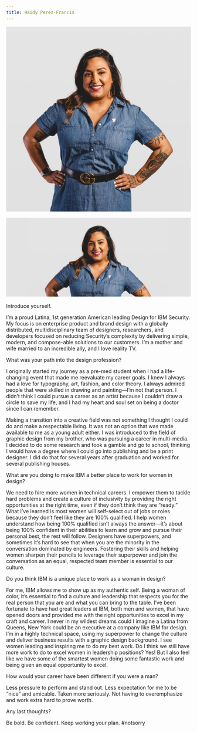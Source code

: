 ```yaml
---
title: Haidy Perez-Francis
---
```


<grid classname="background-bleed">
<column lg="16">

<art-direction>

![Haidy Perez card image](./608x608.jpg)

![Haidy Perez hero image](./2624x1120.jpg)

</art-direction>

<community-lead name="Haidy Perez-Francis" position="Design Executive" department="IBM Security"></community-lead>

</column>
</grid>

<grid className="community__grid" background="gray-10">
<column sm="3" md="3" lg="3">

<span className="community__prompt">Introduce yourself.</span>

</column>

<column md="6" lg="8" offset_lg="1">

I’m a proud Latina, 1st generation American leading Design for IBM Security. My focus is on enterprise product and brand design with a globally distributed, multidisciplinary team of designers, researchers, and developers focused on reducing Security’s complexity by delivering simple, modern, and compose-able solutions to our customers. I’m a mother and wife married to an incredible ally, and I love reality TV.

</column>
</grid>

<grid className="community__grid" background="gray-10">
<column sm="3" md="3" lg="3">

<span className="community__prompt">What was your path into the design profession?</span>

</column>

<column md="6" lg="8" offset_lg="1">

I originally started my journey as a pre-med student when I had a life-changing event that made me reevaluate my career goals. I knew I always had a love for typography, art, fashion, and color theory. I always admired people that were skilled in drawing and painting—I’m not that person. I didn’t think I could pursue a career as an artist because I couldn’t draw a circle to save my life, and I had my heart and soul set on being a doctor since I can remember.

Making a transition into a creative field was not something I thought I could do and make a respectable living. It was not an option that was made available to me as a young adult either. I was introduced to the field of graphic design from my brother, who was pursuing a career in multi-media. I decided to do some research and took a gamble and go to school, thinking I would have a degree where I could go into publishing and be a print designer. I did do that for several years after graduation and worked for several publishing houses.

</column>
</grid>

<grid className="community__grid" background="gray-10">
<column sm="3" md="3" lg="3">

<span className="community__prompt">What are you doing to make IBM a better place to work for women in design?</span>

</column>

<column md="6" lg="8" offset_lg="1">

We need to hire more women in technical careers. I empower them to tackle hard problems and create a culture of inclusivity by providing the right opportunities at the right time, even if they don’t think they are “ready.” What I’ve learned is most women will self-select out of jobs or roles because they don’t feel like they are 100% qualified. I help women understand how being 100% qualified isn’t always the answer—it’s about being 100% confident in their abilities to learn and grow and pursue their personal best, the rest will follow. Designers have superpowers, and sometimes it’s hard to see that when you are the minority in the conversation dominated by engineers. Fostering their skills and helping women sharpen their pencils to leverage their superpower and join the conversation as an equal, respected team member is essential to our culture.

</column>
</grid>

<grid className="community__grid" background="gray-10">
<column sm="3" md="3" lg="3">

<span className="community__prompt">Do you think IBM is a unique place to work as a woman in design?</span>

</column>

<column md="6" lg="8" offset_lg="1">

For me, IBM allows me to show up as my authentic self. Being a woman of color, it’s essential to find a culture and leadership that respects you for the real person that you are and what you can bring to the table. I’ve been fortunate to have had great leaders at IBM, both men and women, that have opened doors and provided me with the right opportunities to excel in my craft and career. I never in my wildest dreams could I imagine a Latina from Queens, New York could be an executive at a company like IBM for design. I’m in a highly technical space, using my superpower to change the culture and deliver business results with a graphic design background. I see women leading and inspiring me to do my best work. Do I think we still have more work to do to excel women in leadership positions? Yes! But I also feel like we have some of the smartest women doing some fantastic work and being given an equal opportunity to excel.

</column>
</grid>

<grid className="community__grid" background="gray-10">
<column sm="3" md="3" lg="3">

<span className="community__prompt">How would your career have been different if you were a man?</span>

</column>

<column md="6" lg="8" offset_lg="1">

Less pressure to perform and stand out. Less expectation for me to be “nice” and amicable. Taken more seriously. Not having to overemphasize and work extra hard to prove worth.

</column>
</grid>

<grid className="community__grid" background="gray-10">
<column sm="3" md="3" lg="3">

<span className="community__prompt">Any last thoughts?</span>

</column>

<column md="6" lg="8" offset_lg="1">

Be bold. Be confident. Keep working your plan. #notsorry

</column>
</grid>
